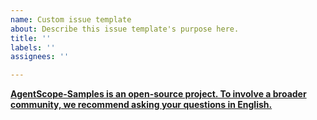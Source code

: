 ```yaml
---
name: Custom issue template
about: Describe this issue template's purpose here.
title: ''
labels: ''
assignees: ''

---
```


**<u>AgentScope-Samples is an open-source project. To involve a broader community, we recommend asking your questions in English.</u>**



